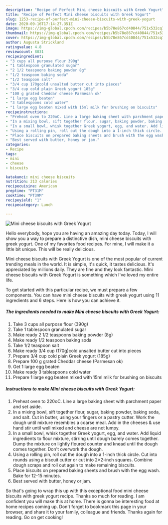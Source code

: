 ```yaml
---
description: "Recipe of Perfect Mini cheese biscuits with Greek Yogurt"
title: "Recipe of Perfect Mini cheese biscuits with Greek Yogurt"
slug: 1253-recipe-of-perfect-mini-cheese-biscuits-with-greek-yogurt
date: 2020-09-16T17:14:27.351Z
image: https://img-global.cpcdn.com/recipes/b5b78e867cd40844/751x532cq70/mini-cheese-biscuits-with-greek-yogurt-recipe-main-photo.jpg
thumbnail: https://img-global.cpcdn.com/recipes/b5b78e867cd40844/751x532cq70/mini-cheese-biscuits-with-greek-yogurt-recipe-main-photo.jpg
cover: https://img-global.cpcdn.com/recipes/b5b78e867cd40844/751x532cq70/mini-cheese-biscuits-with-greek-yogurt-recipe-main-photo.jpg
author: Augusta Strickland
ratingvalue: 4.8
reviewcount: 8031
recipeingredient:
- "3 cups all purpose flour 390g"
- "1 tablespoon granulated sugar"
- "2 1/2 teaspoons baking powder 8g"
- "1/2 teaspoon baking soda"
- "1/2 teaspoon salt"
- "3/4 cup 170gcold unsalted butter cut into pieces"
- "3/4 cup cold plain Greek yogurt 185g"
- "100 g grated Cheddar cheese Parmesan ok"
- "1 large egg beaten"
- "3 tablespoons cold water"
- "1 large egg beaten mixed with 15ml milk for brushing on biscuits"
recipeinstructions:
- "Preheat oven to 220oC. Line a large baking sheet with parchment paper and set aside."
- "In a mixing bowl, sift together flour, sugar, baking powder, baking soda, and salt. Cut in butter, using your fingers or a pastry cutter. Work the dough until mixture resembles a coarse meal. Add in the cheeses &amp; use hand stir until well mixed and cheese are not lumpy."
- "In a small bowl, whisk together Greek yogurt, egg, and water. Add liquid ingredients to flour mixture, stirring until dough barely comes together. Dump the mixture on lightly floured counter and knead until the dough comes together. Don&#39;t overwork the dough."
- "Using a rolling pin, roll out the dough into a 1-inch thick circle. Cut into rounds using a biscuit cutter or cut into 2×2-inch squares. Combine dough scraps and roll out again to make remaining biscuits."
- "Place biscuits on prepared baking sheets and brush with the egg wash. Bake for 12-15 minutes."
- "Best served with butter, honey or jam."
categories:
- Recipe
tags:
- mini
- cheese
- biscuits

katakunci: mini cheese biscuits 
nutrition: 213 calories
recipecuisine: American
preptime: "PT31M"
cooktime: "PT39M"
recipeyield: "1"
recipecategory: Lunch

---
```



![Mini cheese biscuits with Greek Yogurt](https://img-global.cpcdn.com/recipes/b5b78e867cd40844/751x532cq70/mini-cheese-biscuits-with-greek-yogurt-recipe-main-photo.jpg)

Hello everybody, hope you are having an amazing day today. Today, I will show you a way to prepare a distinctive dish, mini cheese biscuits with greek yogurt. One of my favorites food recipes. For mine, I will make it a little bit unique. This will be really delicious.

Mini cheese biscuits with Greek Yogurt is one of the most popular of current trending meals in the world. It is simple, it's quick, it tastes delicious. It's appreciated by millions daily. They are fine and they look fantastic. Mini cheese biscuits with Greek Yogurt is something which I've loved my entire life.




To get started with this particular recipe, we must prepare a few components. You can have mini cheese biscuits with greek yogurt using 11 ingredients and 6 steps. Here is how you can achieve it.

<!--inarticleads1-->

##### The ingredients needed to make Mini cheese biscuits with Greek Yogurt:

1. Take 3 cups all purpose flour (390g)
1. Take 1 tablespoon granulated sugar
1. Make ready 2 1/2 teaspoons baking powder (8g)
1. Make ready 1/2 teaspoon baking soda
1. Take 1/2 teaspoon salt
1. Make ready 3/4 cup (170g)cold unsalted butter cut into pieces
1. Prepare 3/4 cup cold plain Greek yogurt (185g)
1. Prepare 100 g grated Cheddar cheese (Parmesan ok)
1. Get 1 large egg beaten
1. Make ready 3 tablespoons cold water
1. Prepare 1 large egg beaten mixed with 15ml milk for brushing on biscuits




<!--inarticleads2-->

##### Instructions to make Mini cheese biscuits with Greek Yogurt:

1. Preheat oven to 220oC. Line a large baking sheet with parchment paper and set aside.
1. In a mixing bowl, sift together flour, sugar, baking powder, baking soda, and salt. Cut in butter, using your fingers or a pastry cutter. Work the dough until mixture resembles a coarse meal. Add in the cheeses &amp; use hand stir until well mixed and cheese are not lumpy.
1. In a small bowl, whisk together Greek yogurt, egg, and water. Add liquid ingredients to flour mixture, stirring until dough barely comes together. Dump the mixture on lightly floured counter and knead until the dough comes together. Don&#39;t overwork the dough.
1. Using a rolling pin, roll out the dough into a 1-inch thick circle. Cut into rounds using a biscuit cutter or cut into 2×2-inch squares. Combine dough scraps and roll out again to make remaining biscuits.
1. Place biscuits on prepared baking sheets and brush with the egg wash. Bake for 12-15 minutes.
1. Best served with butter, honey or jam.




So that's going to wrap this up with this exceptional food mini cheese biscuits with greek yogurt recipe. Thanks so much for reading. I am confident you will make this at home. There is gonna be interesting food at home recipes coming up. Don't forget to bookmark this page in your browser, and share it to your family, colleague and friends. Thanks again for reading. Go on get cooking!
